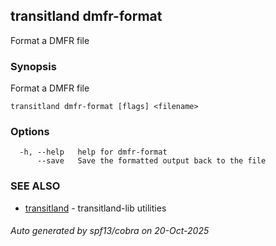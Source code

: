 ## transitland dmfr-format

Format a DMFR file

### Synopsis

Format a DMFR file



```
transitland dmfr-format [flags] <filename>
```

### Options

```
  -h, --help   help for dmfr-format
      --save   Save the formatted output back to the file
```

### SEE ALSO

* [transitland](transitland.md)	 - transitland-lib utilities

###### Auto generated by spf13/cobra on 20-Oct-2025
